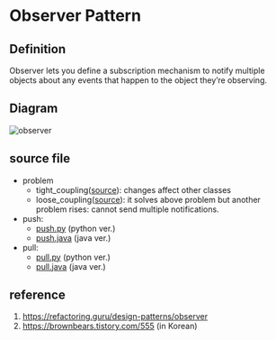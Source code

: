 # Observer Pattern

## Definition
 Observer lets you define a subscription mechanism to notify multiple objects about any events that happen to the object they’re observing.

## Diagram
![observer](http://www.plantuml.com/plantuml/proxy?cache=no&src=https://raw.githubusercontent.com/spa46/design_patterns/master/behavioral/observer/class_diagram.uml)

## source file
- problem
  - tight_coupling([source](tight_coupling.java)): changes affect other classes 
  - loose_coupling([source](loose_coupling.java)): it solves above problem but another problem rises: cannot send multiple notifications.
- push:
  - [push.py](push.py) (python ver.)
  - [push.java](push.java) (java ver.)
- pull:
  - [pull.py](pull.py) (python ver.)
  - [pull.java](pull.java) (java ver.)

## reference
1. https://refactoring.guru/design-patterns/observer
2. https://brownbears.tistory.com/555 (in Korean)
